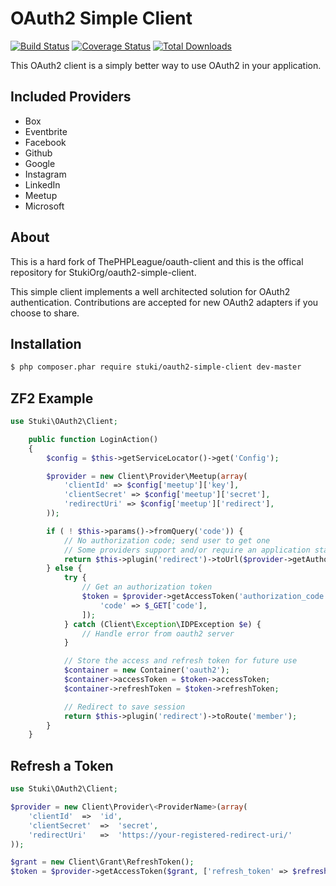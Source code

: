 OAuth2 Simple Client
=============

[![Build Status](https://travis-ci.org/StukiOrg/oauth2-simple-client.png?branch=master)](https://travis-ci.org/StukiOrg/oauth2-simple-client)
[![Coverage Status](https://coveralls.io/repos/StukiOrg/oauth2-simple-client/badge.png)](https://coveralls.io/r/StukiOrg/oauth2-simple-client)
[![Total Downloads](https://poser.pugx.org/stuki/oauth2-simple-client/downloads.png)](https://packagist.org/packages/stuki/oauth2-simple-client)

This OAuth2 client is a simply better way to use OAuth2 in your application.


Included Providers
------------------

- Box
- Eventbrite
- Facebook
- Github
- Google
- Instagram
- LinkedIn
- Meetup
- Microsoft


About
-----

This is a hard fork of ThePHPLeague/oauth-client and this is the offical repository for StukiOrg/oauth2-simple-client.

This simple client implements a well architected solution for OAuth2 authentication.  Contributions are accepted for new OAuth2 adapters if you choose to share.


Installation
------------

```sh
$ php composer.phar require stuki/oauth2-simple-client dev-master
```


ZF2 Example
-----------

```php
use Stuki\OAuth2\Client;

    public function LoginAction()
    {
        $config = $this->getServiceLocator()->get('Config');

        $provider = new Client\Provider\Meetup(array(
            'clientId' => $config['meetup']['key'],
            'clientSecret' => $config['meetup']['secret'],
            'redirectUri' => $config['meetup']['redirect'],
        ));

        if ( ! $this->params()->fromQuery('code')) {
            // No authorization code; send user to get one
            // Some providers support and/or require an application state token
            return $this->plugin('redirect')->toUrl($provider->getAuthorizationUrl(array('state' => 'token')));
        } else {
            try {
                // Get an authorization token
                $token = $provider->getAccessToken('authorization_code', [
                    'code' => $_GET['code'],
                ]);
            } catch (Client\Exception\IDPException $e) {
                // Handle error from oauth2 server
            }

            // Store the access and refresh token for future use
            $container = new Container('oauth2');
            $container->accessToken = $token->accessToken;
            $container->refreshToken = $token->refreshToken;

            // Redirect to save session
            return $this->plugin('redirect')->toRoute('member');
        }
    }
```

Refresh a Token
---------------

```php
use Stuki\OAuth2\Client;

$provider = new Client\Provider\<ProviderName>(array(
    'clientId'  =>  'id',
    'clientSecret'  =>  'secret',
    'redirectUri'   =>  'https://your-registered-redirect-uri/'
));

$grant = new Client\Grant\RefreshToken();
$token = $provider->getAccessToken($grant, ['refresh_token' => $refreshToken]);
```
